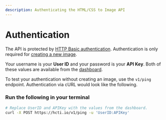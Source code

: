 ```yaml
---
description: Authenticating the HTML/CSS to Image API
---
```


# Authentication

The API is protected by [HTTP Basic authentication](https://en.wikipedia.org/wiki/Basic_access_authentication). Authentication is only required for [creating a new image](creating-an-image.md).

Your username is your **User ID** and your password is your **API Key**. Both of these values are available from the [dashboard](https://htmlcsstoimage.com/dashboard).

To test your authentication without creating an image, use the `v1/ping` endpoint. Authentication via cURL would look like the following.

### Run the following in your terminal

```bash
# Replace UserID and APIKey with the values from the dashboard.
curl -X POST https://hcti.io/v1/ping -u 'UserID:APIKey'
```



